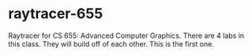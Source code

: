 # raytracer-655
Raytracer for CS 655: Advanced Computer Graphics. There are 4 labs in this class. They will build off of each other. This is the first one. 
